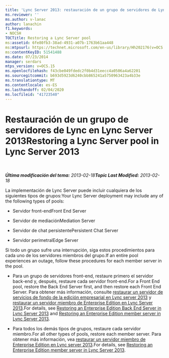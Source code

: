 ```yaml
---
title: 'Lync Server 2013: restauración de un grupo de servidores de Lync'
ms.reviewer: ''
ms.author: v-lanac
author: lanachin
f1.keywords:
- NOCSH
TOCTitle: Restoring a Lync Server pool
ms:assetid: 6fe80fb3-38ad-4931-a07b-1763b61aa448
ms:mtpsurl: https://technet.microsoft.com/en-us/library/Hh202176(v=OCS.15)
ms:contentKeyID: 51541488
ms.date: 07/23/2014
manager: serdars
mtps_version: v=OCS.15
ms.openlocfilehash: f43cbe049fdedc2f0b4d31eecc4a0506a4a62201
ms.sourcegitcommit: b693d5923d6240cbb865241a5750963423a4b33e
ms.translationtype: MT
ms.contentlocale: es-ES
ms.lasthandoff: 02/04/2020
ms.locfileid: "41723540"
---
```

<div data-xmlns="http://www.w3.org/1999/xhtml">

<div class="topic" data-xmlns="http://www.w3.org/1999/xhtml" data-msxsl="urn:schemas-microsoft-com:xslt" data-cs="http://msdn.microsoft.com/en-us/">

<div data-asp="http://msdn2.microsoft.com/asp">

# <a name="restoring-a-lync-server-pool-in-lync-server-2013"></a><span data-ttu-id="ecb13-102">Restauración de un grupo de servidores de Lync en Lync Server 2013</span><span class="sxs-lookup"><span data-stu-id="ecb13-102">Restoring a Lync Server pool in Lync Server 2013</span></span>

</div>

<div id="mainSection">

<div id="mainBody">

<span> </span>

<span data-ttu-id="ecb13-103">_**Última modificación del tema:** 2013-02-18_</span><span class="sxs-lookup"><span data-stu-id="ecb13-103">_**Topic Last Modified:** 2013-02-18_</span></span>

<span data-ttu-id="ecb13-104">La implementación de Lync Server puede incluir cualquiera de los siguientes tipos de grupos:</span><span class="sxs-lookup"><span data-stu-id="ecb13-104">Your Lync Server deployment may include any of the following types of pools:</span></span>

  - <span data-ttu-id="ecb13-105">Servidor front-end</span><span class="sxs-lookup"><span data-stu-id="ecb13-105">Front End Server</span></span>

  - <span data-ttu-id="ecb13-106">Servidor de mediación</span><span class="sxs-lookup"><span data-stu-id="ecb13-106">Mediation Server</span></span>

  - <span data-ttu-id="ecb13-107">Servidor de chat persistente</span><span class="sxs-lookup"><span data-stu-id="ecb13-107">Persistent Chat Server</span></span>

  - <span data-ttu-id="ecb13-108">Servidor perimetral</span><span class="sxs-lookup"><span data-stu-id="ecb13-108">Edge Server</span></span>

<span data-ttu-id="ecb13-109">Si todo un grupo sufre una interrupción, siga estos procedimientos para cada uno de los servidores miembros del grupo.</span><span class="sxs-lookup"><span data-stu-id="ecb13-109">If an entire pool experiences an outage, follow these procedures for each member server in the pool.</span></span>

  - <span data-ttu-id="ecb13-110">Para un grupo de servidores front-end, restaure primero el servidor back-end y, después, restaure cada servidor front-end.</span><span class="sxs-lookup"><span data-stu-id="ecb13-110">For a Front End pool, restore the Back End Server first, and then restore each Front End Server.</span></span> <span data-ttu-id="ecb13-111">Para obtener más información, consulte [restaurar un servidor de servicios de fondo de la edición empresarial en Lync server 2013](lync-server-2013-restoring-an-enterprise-edition-back-end-server.md) y [restaurar un servidor miembro de Enterprise Edition en Lync Server 2013](lync-server-2013-restoring-an-enterprise-edition-member-server.md).</span><span class="sxs-lookup"><span data-stu-id="ecb13-111">For details, see [Restoring an Enterprise Edition Back End Server in Lync Server 2013](lync-server-2013-restoring-an-enterprise-edition-back-end-server.md) and [Restoring an Enterprise Edition member server in Lync Server 2013](lync-server-2013-restoring-an-enterprise-edition-member-server.md).</span></span>

  - <span data-ttu-id="ecb13-112">Para todos los demás tipos de grupos, restaure cada servidor miembro.</span><span class="sxs-lookup"><span data-stu-id="ecb13-112">For all other types of pools, restore each member server.</span></span> <span data-ttu-id="ecb13-113">Para obtener más información, vea [restaurar un servidor miembro de Enterprise Edition en Lync server 2013](lync-server-2013-restoring-an-enterprise-edition-member-server.md).</span><span class="sxs-lookup"><span data-stu-id="ecb13-113">For details, see [Restoring an Enterprise Edition member server in Lync Server 2013](lync-server-2013-restoring-an-enterprise-edition-member-server.md).</span></span>

</div>

<span> </span>

</div>

</div>

</div>

